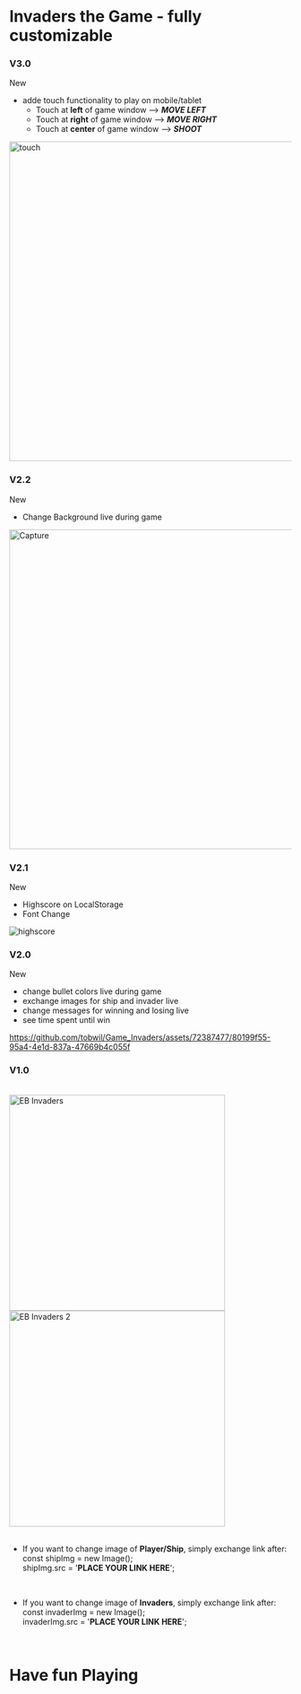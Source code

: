 # Invaders the Game - fully customizable 
### V3.0
New
* adde touch functionality to play on mobile/tablet
  * Touch at **left** of game window --> **_MOVE LEFT_**
  * Touch at **right** of game window --> **_MOVE RIGHT_**
  * Touch at **center** of game window --> **_SHOOT_**

<img width="570" alt="touch" src="https://github.com/tobwil/Game_Invaders/assets/72387477/c303b453-3472-48cc-aecd-05d842319915">

### V2.2
New
* Change Background live during game

<img width="570" alt="Capture" src="https://github.com/tobwil/Game_Invaders/assets/72387477/20f975fb-0319-4edd-9ea8-05cdcca36a9a">

### V2.1
New
* Highscore on LocalStorage
* Font Change
  
![highscore](https://github.com/tobwil/Game_Invaders/assets/72387477/ce6d5879-5da7-479f-a6f4-c91993df66ce)

### V2.0
New
* change bullet colors live during game
* exchange images for ship and invader live
* change messages for winning and losing live
* see time spent until win
  
https://github.com/tobwil/Game_Invaders/assets/72387477/80199f55-95a4-4e1d-837a-47669b4c055f


### V1.0
<br>
<img width="385" alt="EB Invaders" src="https://github.com/tobwil/Game_Invaders/assets/72387477/9192b8a7-9c1f-44d7-9764-458bebb71f0b"> 
<img width="385" alt="EB Invaders 2" src="https://github.com/tobwil/Game_Invaders/assets/72387477/7c9115c7-1bed-4737-aa1e-9d0da0f2384e">

<br> 
<br>

* If you want to change image of **Player/Ship**, simply exchange link after: 
  <br>const shipImg = new Image();
  <br>shipImg.src = '**PLACE YOUR LINK HERE**';
<br>

* If you want to change image of **Invaders**, simply exchange link after: 
  <br>const invaderImg = new Image();
  <br>invaderImg.src = '**PLACE YOUR LINK HERE**';

  <br>

# Have fun Playing
